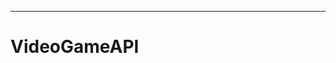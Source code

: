 -------------------------------------------------------------------------------------------
# VideoGameAPI
